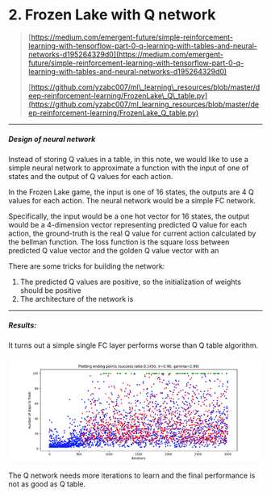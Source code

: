 # 2. Frozen Lake with Q network

> [https://medium.com/emergent-future/simple-reinforcement-learning-with-tensorflow-part-0-q-learning-with-tables-and-neural-networks-d195264329d0](https://medium.com/emergent-future/simple-reinforcement-learning-with-tensorflow-part-0-q-learning-with-tables-and-neural-networks-d195264329d0)
>
> [https://github.com/yzabc007/ml\_learning\_resources/blob/master/deep-reinforcement-learning/FrozenLake\_Q\_table.py](https://github.com/yzabc007/ml_learning_resources/blob/master/deep-reinforcement-learning/FrozenLake_Q_table.py)

---

##### Design of neural network

Instead of storing Q values in a table, in this note, we would like to use a simple neural network to approximate a function with the input of one of states and the output of Q values for each action.

In the Frozen Lake game, the input is one of 16 states, the outputs are 4 Q values for each action. The neural network would be a simple FC network.

Specifically, the input would be a one hot vector for 16 states, the output would be a 4-dimension vector representing predicted Q value for each action, the ground-truth is the real Q value for current action calculated by the bellman function. The loss function is the square loss between predicted Q value vector and the golden Q value vector with an

There are some tricks for building the network:

1. The predicted Q values are positive, so the initialization of weights should be positive
2. The architecture of the network is 

---

##### Results:

It turns out a simple single FC layer performs worse than Q table algorithm.

![](/assets/frozenlake_q_tf_1.png)

The Q network needs more iterations to learn and the final performance is not as good as Q table.

